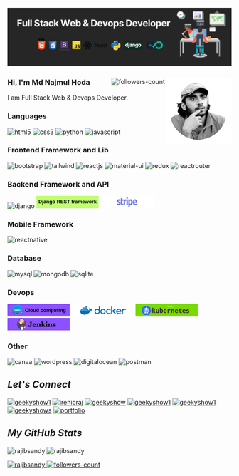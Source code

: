 
<!----------------------------------- Banner - GeekyShows ------------------------------------>

[![MasterHead](https://raw.githubusercontent.com/rajibsandy/rajibsandy/main/01-slide-1%20(1).png)](#)


<!----------------------------------- About Section ------------------------------------>
<div>
  <img align="right" width="150" alt="Coding" src="https://raw.githubusercontent.com/rajibsandy/rajibsandy/main/MonitorARMS-DecorationBD_400x400-removebg-preview.png">
  <a href="https://github.com/rajibsandy?tab=followers">
     <img align="right" src="https://img.shields.io/github/followers/rajibsandy?label=Followers&style=social" alt="followers-count">
  </a>
  <h3>Hi, I'm Md Najmul Hoda </h3>
  <p>I am Full Stack Web & Devops Developer. 
    </a>
  </P> 
</div>


<!----------------------------------- Tech Stack Section ------------------------------------>

<h3>Languages</h3>
<p>
    <img src="https://img.shields.io/badge/HTML5-E34F26?style=for-the-badge&logo=html5&logoColor=white" alt="html5" />
    <img src="https://img.shields.io/badge/CSS3-1572B6?style=for-the-badge&logo=css3&logoColor=white" alt="css3" />
    <img src="https://img.shields.io/badge/Python-FFD43B?style=for-the-badge&logo=python&logoColor=blue" alt="python" />
    <img src="https://img.shields.io/badge/JavaScript-323330?style=for-the-badge&logo=javascript&logoColor=F7DF1E" alt="javascript" />
</p>


<h3>Frontend Framework and Lib</h3>
<p>
    <img src="https://img.shields.io/badge/Bootstrap-563D7C?style=for-the-badge&logo=bootstrap&logoColor=white" alt="bootstrap" />
    <img src="https://img.shields.io/badge/Tailwind_CSS-38B2AC?style=for-the-badge&logo=tailwind-css&logoColor=white" alt="tailwind" />
    <img src="https://img.shields.io/badge/React JS-20232A?style=for-the-badge&logo=react&logoColor=61DAFB" alt="reactjs" />
    <img src="https://img.shields.io/badge/Material%20UI-007FFF?style=for-the-badge&logo=mui&logoColor=white" alt="material-ui" />
    <img src="https://img.shields.io/badge/Redux Toolkit-593D88?style=for-the-badge&logo=redux&logoColor=white" alt="redux" />
    <img src="https://img.shields.io/badge/React_Router-CA4245?style=for-the-badge&logo=react-router&logoColor=white" alt="reactrouter" />
</p>



<h3>Backend Framework and API </h3>
<p>
    <img src="https://img.shields.io/badge/Django-092E20?style=for-the-badge&logo=django&logoColor=green" alt="django" />
    <img src="https://github.com/rajibsandy/rajibsandy/blob/main/Django%20REST%20framework%20(2)%20(3).png" alt="DRF" />
    <img src="https://github.com/rajibsandy/rajibsandy/blob/main/Django%20REST%20framework%20(1)%20(1).png" alt="django" />
</p>



<h3>Mobile Framework </h3>
<p>
    <img src="https://img.shields.io/badge/React_Native-20232A?style=for-the-badge&logo=react&logoColor=61DAFB" alt="reactnative" />
</p>



<h3>Database</h3>
<p>
    <img src="https://img.shields.io/badge/MySQL-005C84?style=for-the-badge&logo=mysql&logoColor=white" alt="mysql" />
    <img src="https://img.shields.io/badge/MongoDB-4EA94B?style=for-the-badge&logo=mongodb&logoColor=white" alt="mongodb" />
    <img src="https://img.shields.io/badge/SQLite-07405E?style=for-the-badge&logo=sqlite&logoColor=white" alt="sqlite" />
</p>




</p>
<h3>Devops</h3>
<p>
    <img src="https://github.com/rajibsandy/rajibsandy/blob/main/CloudCumpu%20(1)%20(1).png" alt="Cloud" />
    <img src="https://github.com/rajibsandy/rajibsandy/blob/main/docker%20(2).png" alt="docker" />
    <img src="https://github.com/rajibsandy/rajibsandy/blob/main/docker%20(1)%20(1).png" alt="k8s" />
    <img src="https://github.com/rajibsandy/rajibsandy/blob/main/docker%20(3)%20(1).png" alt="jenkins" />
</p>



<h3>Other</h3>
<p>
    <img src="https://img.shields.io/badge/Canva-%2300C4CC.svg?&style=for-the-badge&logo=Canva&logoColor=white" alt="canva" />
    <img src="https://img.shields.io/badge/Wordpress-21759B?style=for-the-badge&logo=wordpress&logoColor=white" alt="wordpress" />
    <img src="https://img.shields.io/badge/Digital_Ocean-0080FF?style=for-the-badge&logo=DigitalOcean&logoColor=white" alt="digitalocean" />
    <img src="https://img.shields.io/badge/Postman-FF6C37?style=for-the-badge&logo=Postman&logoColor=white" alt="postman" />
</p>




<!----------------------------------- Social Media Links Section ------------------------------------>

<h2><i>Let's Connect</i></h2>
<p align="left" >
   <a href="https://twitter.com/#" target="blank"><img align="center" src="https://raw.githubusercontent.com/rahuldkjain/github-profile-readme-generator/master/src/images/icons/Social/twitter.svg" alt="geekyshow1" height="30" width="40" /></a>
  <a href="https://linkedin.com/in/#" target="blank"><img align="center" src="https://raw.githubusercontent.com/rahuldkjain/github-profile-readme-generator/master/src/images/icons/Social/linked-in-alt.svg" alt="irenicraj" height="30" width="40" /></a>
  <a href="https://www.facebook.com/#" target="blank"><img align="center" src="https://raw.githubusercontent.com/rahuldkjain/github-profile-readme-generator/master/src/images/icons/Social/facebook.svg" alt="geekyshow" height="30" width="40" /></a>
  <a href="https://instagram.com/#" target="blank"><img align="center" src="https://raw.githubusercontent.com/rahuldkjain/github-profile-readme-generator/master/src/images/icons/Social/instagram.svg" alt="geekyshow1" height="30" width="40" /></a>
  <a href="https://www.youtube.com/user/#" target="blank"><img align="center" src="https://raw.githubusercontent.com/rahuldkjain/github-profile-readme-generator/master/src/images/icons/Social/youtube.svg" alt="geekyshow1" height="30" width="40" /></a>
  <a href="https://#" target="blank"><img align="center" src="https://cdn1.iconfinder.com/data/icons/social-media-vol-3/24/_wordpress-512.png" alt="geekyshows" height="30" width="30" /></a>
  <a href="https://#" target="blank"><img align="center" src="https://cdn3.iconfinder.com/data/icons/social-media-2068/64/_p-512.png" alt="portfolio" height="30" width="30" /></a>
</p>

<!----------------------------------- GitHub Stats Section ------------------------------------>
<h2><i>My GitHub Stats</i></h2>
<p>
    <img align="center" src="https://github-readme-stats.vercel.app/api?username=rajibsandy&show_icons=true&include_all_commits=true&count_private=true&hide=issues,contribs&border_radius=0&locale=en&theme=dark" alt="rajibsandy" height="139" />
    <img align="center" src="https://github-readme-stats.vercel.app/api/top-langs/?username=rajibsandy&layout=compact&border_radius=0&theme=dark" alt="rajibsandy" height="139" />
</p>

<!----------------------------------- Profile View Section ------------------------------------>

<p align="left">
    <a href="https://github.com/rajibsandy">
        <img src="https://komarev.com/ghpvc/?username=rajibsandy&label=Profile%20views&color=0e75b6&style=flat" alt="rajibsandy" />
    </a>
    <a href="https://github.com/rajibsandy?tab=followers">
        <img src="https://img.shields.io/github/followers/rajibsandy?label=Followers&style=social" alt="followers-count">
    </a>
</p>
